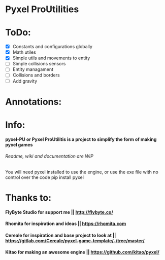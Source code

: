 # Pyxel ProUtilities

# ToDo:

* [x] Constants and configurations globally
* [x] Math utiles
* [x] Simple utils and movements to entity
* [ ] Simple collisions sensors
* [ ] Entity managament
* [ ] Collisions and borders
* [ ] Add gravity

# Annotations:


# Info:
 #### pyxel-PU or Pyxel ProUtilitis is a project to simplify the form of making pyxel games 
 ###### Readme, wiki and documentation are WIP
 You will need pyxel installed to use the engine, or use the exe file with no control over the code
 pip install pyxel 

# Thanks to:

#### FlyByte Studio for support me || http://flybyte.co/
#### Rhomita for inspiration and ideas || https://rhomita.com
#### Cereale for inspiration and base project to look at || https://gitlab.com/Cereale/pyxel-game-template/-/tree/master/
#### Kitao for making an awesome engine || https://github.com/kitao/pyxel/